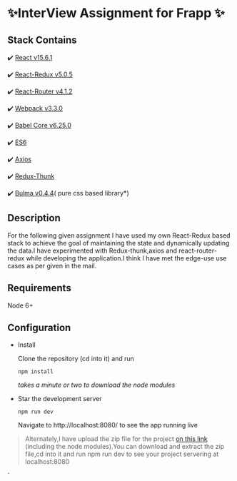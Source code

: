 # :sparkles:InterView Assignment for Frapp :sparkles:

Stack Contains
--------------
:heavy_check_mark: [React v15.6.1](https://facebook.github.io/react/)

:heavy_check_mark: [React-Redux v5.0.5](http://redux.js.org/docs/basics/UsageWithReact.html)

:heavy_check_mark: [React-Router v4.1.2](https://github.com/ReactTraining/react-router)

:heavy_check_mark: [Webpack v3.3.0](https://webpack.js.org/)

:heavy_check_mark: [Babel Core v6.25.0](https://babeljs.io/)

:heavy_check_mark: [ES6](http://es6-features.org/#Constants)

:heavy_check_mark: [Axios](https://github.com/mzabriskie/axios)

:heavy_check_mark: [Redux-Thunk](https://github.com/gaearon/redux-thunk)

:heavy_check_mark: [Bulma v0.4.4](http://bulma.io/)( pure css based library*)

Description
--------------
For the following given assignment I have used my own React-Redux based stack to achieve the goal of maintaining the state and dynamically updating the data.I have experimented with Redux-thunk,axios and react-router-redux while developing the application.I think I have met the edge-use use cases as per given in the mail.


Requirements
--------------
   Node 6+
   
Configuration
--------------
 - Install
 
   Clone the repository (cd into it) and run
   
   `npm install`
   
   *takes a minute or two to download the node modules*
   
 - Star the development server
 
   `npm run dev`
   
   Navigate to http://localhost:8080/ to see the app running live
   
>Alternately,I have upload the zip file for the project [on this link](https://www.sendspace.com/file/q7y0zh) (including the node modules).You can download and extract the zip file,cd into it and run npm run dev to see your project servering at localhost:8080 
   
  `
   
 
 

 
 
   



